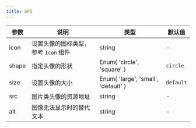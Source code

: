 ```yaml
---
title: API
---
```


| 参数  | 说明                                 | 类型                                | 默认值    |
| ----- | ------------------------------------ | ----------------------------------- | --------- |
| icon  | 设置头像的图标类型，参考 `Icon` 组件 | string                              | -         |
| shape | 指定头像的形状                       | Enum{ 'circle', 'square' }          | `circle`  |
| size  | 设置头像的大小                       | Enum{ 'large', 'small', 'default' } | `default` |
| src   | 图片类头像的资源地址                 | string                              | -         |
| alt   | 图像无法显示时的替代文本             | string                              | -         |
